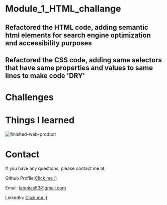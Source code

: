 # Module_1_HTML_challange

## Refactored the HTML code, adding semantic html elements for search engine optimization and accessibility purposes

## Refactored the CSS code, adding same selectors that have same properties and values to same lines to make code 'DRY'

# Challenges

# Things I learned

![finished-web-product](https://user-images.githubusercontent.com/87778570/197587999-f3c58a26-b773-4c48-83c6-d89b2616443a.png)



# Contact

If you have any questions, please contact me at:

Github Profile:[Click me :)](https://github.com/JackLabukas)

Email: labukas53@gmail.com

LinkedIn: [Click me :)](https://www.linkedin.com/in/jack-labukas-5bb038b7/)
